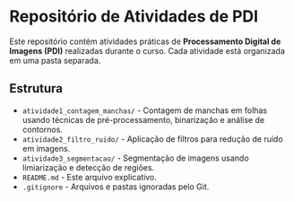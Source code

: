 # Repositório de Atividades de PDI

Este repositório contém atividades práticas de **Processamento Digital de Imagens (PDI)** realizadas durante o curso. Cada atividade está organizada em uma pasta separada.

## Estrutura

- `atividade1_contagem_manchas/` - Contagem de manchas em folhas usando técnicas de pré-processamento, binarização e análise de contornos.
- `atividade2_filtro_ruido/` - Aplicação de filtros para redução de ruído em imagens.
- `atividade3_segmentacao/` - Segmentação de imagens usando limiarização e detecção de regiões.
- `README.md` - Este arquivo explicativo.
- `.gitignore` - Arquivos e pastas ignoradas pelo Git.


